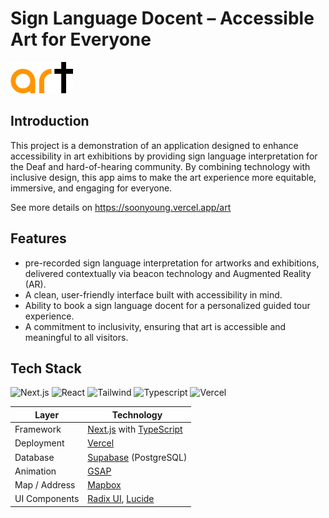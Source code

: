 # Sign Language Docent – Accessible Art for Everyone
<a href="https://art-plus.vercel.app/" target="_blank">
<img src="public/art-logo.svg" alt="logo" width="100" /><br>
</a>

## Introduction
This project is a demonstration of an application designed to enhance accessibility in art exhibitions by providing sign language interpretation for the Deaf and hard-of-hearing community. By combining technology with inclusive design, this app aims to make the art experience more equitable, immersive, and engaging for everyone.

See more details on https://soonyoung.vercel.app/art

## Features
* pre-recorded sign language interpretation for artworks and exhibitions, delivered contextually via beacon technology and Augmented Reality (AR).
* A clean, user-friendly interface built with accessibility in mind.
* Ability to book a sign language docent for a personalized guided tour experience.
* A commitment to inclusivity, ensuring that art is accessible and meaningful to all visitors.

## Tech Stack
![Next.js](https://img.shields.io/badge/Next.js-000000?style=for-the-badge&logo=next.js&logoColor=white)
![React](https://img.shields.io/badge/React-61DAFB?style=for-the-badge&logo=react&logoColor=black)
![Tailwind](https://img.shields.io/badge/TailwindCSS-38B2AC?style=for-the-badge&logo=tailwind-css&logoColor=white)
![Typescript](https://img.shields.io/badge/TypeScript-3178C6?style=for-the-badge&logo=typescript&logoColor=white)
![Vercel](https://img.shields.io/badge/Vercel-000000?style=for-the-badge&logo=vercel&logoColor=white)

| Layer         | Technology                                                                  |
|---------------|-----------------------------------------------------------------------------|
| Framework     | [Next.js](https://nextjs.org/) with [TypeScript](https://www.typescriptlang.org/) |
| Deployment    | [Vercel](https://vercel.com/)                                               |
| Database      | [Supabase](https://supabase.com/) (PostgreSQL)                              |
| Animation     | [GSAP](https://gsap.com/)                                                   |
| Map / Address | [Mapbox](https://www.mapbox.com/)                                           |
| UI Components | [Radix UI](https://www.radix-ui.com/), [Lucide](https://lucide.dev/)        |